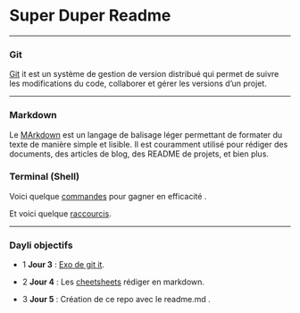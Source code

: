 # Super Duper Readme
 
---

### Git 

[Git](https://git-scm.com/book/fr/v2/D%C3%A9marrage-rapide-Rudiments-de-Git?utm_source=chatgpt.com) it est un système de gestion de version distribué qui permet de suivre les modifications du code, collaborer et gérer les versions d’un projet.

---

### Markdown

Le [MArkdown](https://www.ionos.fr/digitalguide/sites-internet/developpement-web/markdown/?utm_source=chatgpt.com) est un langage de balisage léger permettant de formater du texte de manière simple et lisible. Il est couramment utilisé pour rédiger des documents, des articles de blog, des README de projets, et bien plus.



### Terminal (Shell)

Voici quelque [commandes](https://www.lemagit.fr/conseil/Les-83-commandes-Linux-a-connaitre?utm_source=chatgpt.com) pour gagner en efficacité .

Et voici quelque [raccourcis](https://www.malekal.com/raccourcis-terminal-linux/).

---

###  Dayli objectifs

- 1 **Jour 3** : [Exo de git it](https://github.com/LucasAliasElvennope/hello-world).


- 2  **Jour 4** : Les [cheetsheets](https://github.com/LucasAliasElvennope/cheatsheets) rédiger en markdown.

- 3  **Jour 5** : Création de ce repo avec le readme.md .
